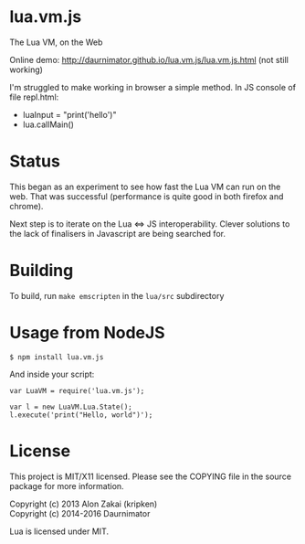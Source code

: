 
lua.vm.js
=========

The Lua VM, on the Web

Online demo: http://daurnimator.github.io/lua.vm.js/lua.vm.js.html (not still working)

I'm struggled to make working in browser a simple method. In JS console of file repl.html:
- luaInput = "print('hello')"
- lua.callMain()

Status
======

This began as an experiment to see how fast the Lua VM can run on the web.
That was successful (performance is quite good in both firefox and chrome).

Next step is to iterate on the Lua <=> JS interoperability.
Clever solutions to the lack of finalisers in Javascript are being searched for.


Building
========

To build, run `make emscripten` in the `lua/src` subdirectory


Usage from NodeJS
=================

    $ npm install lua.vm.js

And inside your script:

    var LuaVM = require('lua.vm.js');

    var l = new LuaVM.Lua.State();
    l.execute('print("Hello, world")');


License
=======

This project is MIT/X11 licensed. Please see the COPYING file in the source package for more information.

Copyright (c) 2013 Alon Zakai (kripken)  
Copyright (c) 2014-2016 Daurnimator

Lua is licensed under MIT.
